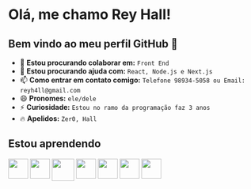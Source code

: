 # Olá, me chamo Rey Hall!
## Bem vindo ao meu perfil GitHub 👋

- 👯 **Estou procurando colaborar em:** `Front End`
- 🤔 **Estou procurando ajuda com:** `React, Node.js e Next.js`
- 📫 **Como entrar em contato comigo:** `Telefone 98934-5058 ou Email: reyh4ll@gmail.com`
- 😄 **Pronomes:** `ele/dele`
- ⚡ **Curiosidade:** `Estou no ramo da programação faz 3 anos`
- 🔥 **Apelidos:** `Zer0, Hall`

## Estou aprendendo
<div style="display: flex;">
  <img src="https://cdn.jsdelivr.net/gh/devicons/devicon/icons/html5/html5-original.svg" width=40 height=40 /> &nbsp;
  <img src="https://cdn.jsdelivr.net/gh/devicons/devicon/icons/css3/css3-original.svg" width=40 height=40 /> &nbsp;
  <img src="https://cdn.jsdelivr.net/gh/devicons/devicon/icons/bootstrap/bootstrap-original.svg" width=45 height=45 /> &nbsp;
  <img src="https://cdn.jsdelivr.net/gh/devicons/devicon/icons/javascript/javascript-original.svg" width=40 height=40/> &nbsp;
  <img src="https://cdn.jsdelivr.net/gh/devicons/devicon/icons/react/react-original.svg" width=40 height=40 /> &nbsp;   
  <img src="https://cdn.jsdelivr.net/gh/devicons/devicon/icons/nextjs/nextjs-original.svg" width=40 height=40 /> &nbsp;
  <img src="https://cdn.jsdelivr.net/gh/devicons/devicon/icons/git/git-original.svg" width=40 height=40 />
</div>

